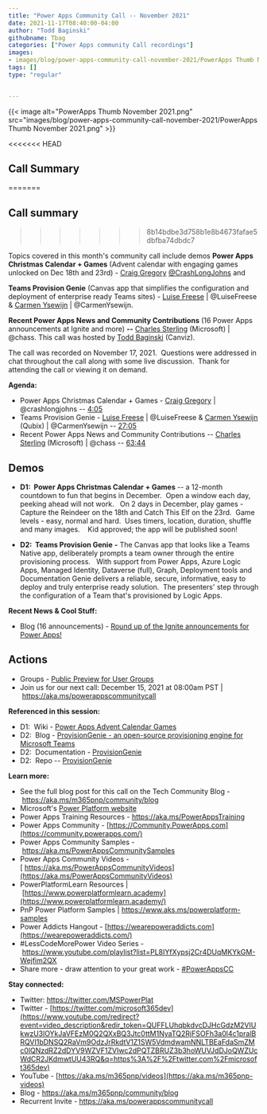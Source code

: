 ```yaml
---
title: "Power Apps Community Call -- November 2021"
date: 2021-11-17T08:40:00-04:00
author: "Todd Baginski"
githubname: Tbag
categories: ["Power Apps community Call recordings"]
images:
- images/blog/power-apps-community-call-november-2021/PowerApps Thumb November 2021.png
tags: []
type: "regular"


---
```



{{< image alt="PowerApps Thumb November 2021.png" src="images/blog/power-apps-community-call-november-2021/PowerApps Thumb November 2021.png" >}}
 

<<<<<<< HEAD

## Call Summary

=======
## Call summary
>>>>>>> 8b14bdbe3d758b1e8b4673fafae5dbfba74dbdc7

Topics covered in this month's community call include demos **Power Apps
Christmas Calendar + Games** (Advent calendar with engaging games
unlocked on Dec 18th and 23rd) - [Craig
Gregory](http://twitter.com/CrashLongJohns)
[\@CrashLongJohns](https://techcommunity.microsoft.com/t5/user/viewprofilepage/user-id/1127338) and 

**Teams
Provision Genie** (Canvas app that simplifies the configuration and
deployment of enterprise ready Teams sites) - [Luise
Freese](http://twitter.com/LuiseFreese) | \@LuiseFreese & [Carmen
Ysewijn](http://twitter.com/CarmenYsewijn) | \@CarmenYsewijn.

**Recent
Power Apps News and Community Contributions** (16 Power Apps
announcements at Ignite and more) **--** [Charles
Sterling](http://twitter.com/chass) (Microsoft) | \@chass. This call
was hosted by [Todd Baginski](http://twitter.com/toddbaginski) (Canviz).


The call was recorded on November 17, 2021.  Questions were addressed in
chat throughout the call along with some live discussion.  Thank for
attending the call or viewing it on demand. 

**Agenda:**  

-   Power Apps Christmas Calendar + Games - [Craig
    Gregory](http://twitter.com/crashlongjohns) | \@crashlongjohns --
    [4:05](https://youtu.be/4IOoopyx_Ko?t=245)
-   Teams Provision Genie - [Luise
    Freese](http://twitter.com/LuiseFreese) | \@LuiseFreese & [Carmen
    Ysewijn](http://twitter.com/CarmenYsewijn) (Qubix) |
    \@CarmenYsewijn -- [27:05](https://youtu.be/4IOoopyx_Ko?t=1625)
-   Recent Power Apps News and Community Contributions -- [Charles
    Sterling](http://twitter.com/chass) (Microsoft) | \@chass --
    [63:44](https://youtu.be/4IOoopyx_Ko?t=3824)

## Demos

-   **D1:  Power Apps Christmas Calendar + Games** -- a 12-month
    countdown to fun that begins in December.  Open a window each day,
    peeking ahead will not work.   On 2 days in December, play games -
    Capture the Reindeer on the 18th and Catch This Elf on the
    23rd.  Game levels - easy, normal and hard.  Uses timers,
    location, duration, shuffle and many images.    Kid approved; the
    app will be published soon!

-   **D2:  Teams Provision Genie** **-** The Canvas app that looks like
    a Teams Native app, deliberately prompts a team owner through the
    entire provisioning process.   With support from Power Apps, Azure
    Logic Apps, Managed Identity, Dataverse (full), Graph, Deployment
    tools and Documentation Genie delivers a reliable, secure,
    informative, easy to deploy and truly enterprise ready solution. 
    The presenters' step through the configuration of a Team that's
    provisioned by Logic Apps.

**Recent News & Cool Stuff:**

-   Blog (16 announcements) - [Round up of the Ignite announcements for
    Power
    Apps!](https://powerapps.microsoft.com/blog/round-up-of-the-ignite-announcements-for-power-apps/) 



## Actions



-   Groups - [Public Preview for User
    Groups](https://community.powerbi.com/t5/Power-BI-User-Groups/ct-p/pbi_usergroups) 
-   Join us for our next call: December 15, 2021 at 08:00am PST
    | <https://aka.ms/powerappscommunitycall>

**Referenced in this session:**

-   D1:  Wiki - [Power Apps Advent Calendar
    Games](https://github.com/unlimitedduck/CrashLongJohns/wiki/Power-Apps-Advent-Calendar---Games)
-   D2:  Blog - [ProvisionGenie - an open-source provisioning engine for
    Microsoft
    Teams](https://techcommunity.microsoft.com/t5/microsoft-365-pnp-blog/provisiongenie-an-open-source-provisioning-engine-for-microsoft/ba-p/2796434) 
-   D2:  Documentation - [ProvisionGenie](https://provisiongenie.com/) 
-   D2:  Repo --
    [ProvisionGenie](https://github.com/ProvisionGenie/ProvisionGenie) 

**Learn more:**  

-   See the full blog post for this call on the Tech Community Blog
    - <https://aka.ms/m365pnp/community/blog>
-   Microsoft's [Power Platform
    website](https://powerplatform.microsoft.com/)
-   Power Apps Training Resources - <https://aka.ms/PowerAppsTraining>
-   Power Apps Community
    - [https://Community.PowerApps.com](https://community.powerapps.com/)
-   Power Apps Community Samples
    - <https://aka.ms/PowerAppsCommunitySamples>
-   Power Apps Community Videos
    -[ https://aka.ms/PowerAppsCommunityVideos](https://aka.ms/PowerAppsCommunityVideos)
-   PowerPlatformLearn Resources
    | [https://www.powerplatformlearn.academy](https://www.powerplatformlearn.academy/)
-   PnP Power Platform Samples
    | <https://www.aks.ms/powerplatform-samples>
-   Power Addicts Hangout
    - [https://wearepoweraddicts.com](https://wearepoweraddicts.com/)
-   #LessCodeMorePower Video Series
    - <https://www.youtube.com/playlist?list=PL8IYfXypsj2Cr4DUqMKYkGM-Wejfim2QX>
-   Share more - draw attention to your great work
    - [#PowerAppsCC](https://twitter.com/hashtag/PowerAppsCC?src=hashtag_click)


**Stay connected:**

-   Twitter: <https://twitter.com/MSPowerPlat>
-   Twitter
    - [https://twitter.com/microsoft365dev](https://www.youtube.com/redirect?event=video_description&redir_token=QUFFLUhqbkdvcDJHcGdzM2VIUkwzU3lOYkJaVFEzM0Q2QXxBQ3Jtc0ttM1NyaTQ2RjFSOFh3a0l4c1pralBRQVI1bDNSQ2RaVm9OdzJrRkdtV1Z1SW5VdmdwamNNLTBEaFdaSmZMc0lQNzdRZ2dDYV9WZVF1ZVIwc2dPQTZBRUZ3b3hoWUVJdDJoQWZUcWdCR2JKdmwtUU43RQ&q=https%3A%2F%2Ftwitter.com%2Fmicrosoft365dev)​
-   YouTube
    - [https://aka.ms/m365pnp/videos](https://aka.ms/m365pnp-videos)​
-   Blog - <https://aka.ms/m365pnp/community/blog>
-   Recurrent Invite - <https://aka.ms/powerappscommunitycall>

